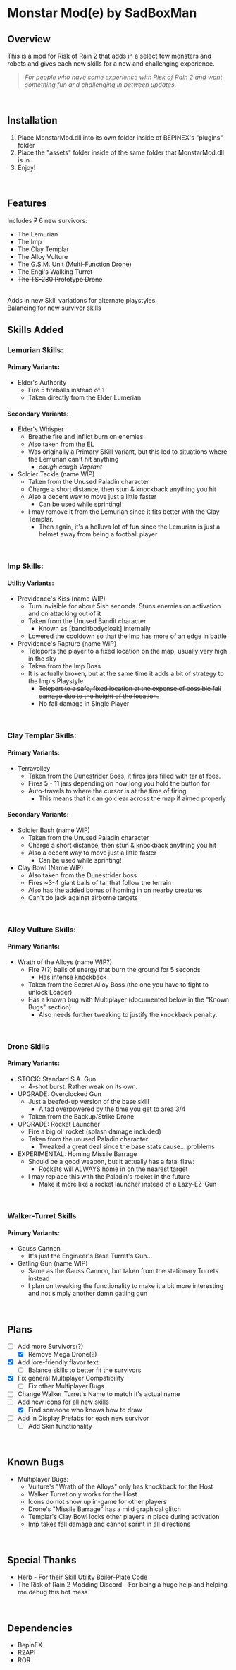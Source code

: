 # Monstar Mod(e) by SadBoxMan

## Overview
This is a mod for Risk of Rain 2 that adds in a select few monsters and robots and gives each new skills for a new and challenging experience.

> *For people who have some experience with Risk of Rain 2 and want something fun and challenging in between updates.*

<br>

## Installation
1. Place  MonstarMod.dll into its own folder inside of BEPINEX's "plugins" folder
2. Place the "assets" folder inside of the same folder that MonstarMod.dll is in
3. Enjoy!

<br>

## Features
Includes ~~7~~ 6 new survivors:
  - The Lemurian
  - The Imp
  - The Clay Templar
  - The Alloy Vulture
  - The G.S.M. Unit (Multi-Function Drone)
  - The Engi's Walking Turret
  - ~~The TS-280 Prototype Drone~~
<br>
Adds in new Skill variations for alternate playstyles.
<br>Balancing for new survivor skills


## Skills Added
### Lemurian Skills:
#### Primary Variants:
- Elder's Authority
  - Fire 5 fireballs instead of 1
  - Taken directly from the Elder Lumerian
#### Secondary Variants:
- Elder's Whisper
  - Breathe fire and inflict burn on enemies
  - Also taken from the EL
  - Was originally a Primary SKill variant, but this led to situations where the Lemurian can't hit anything
    - *cough cough Vagrant*
- Soldier Tackle (name WIP)
  - Taken from the Unused Paladin character
  - Charge a short distance, then stun & knockback anything you hit
  - Also a decent way to move just a little faster
    - Can be used while sprinting!
  - I may remove it from the Lemurian since it fits better with the Clay Templar.
    - Then again, it's a helluva lot of fun since the Lemurian is just a helmet away from being a football player
    
<br>
 
### Imp Skills:
#### Utility Variants:
- Providence's Kiss (name WIP)
  - Turn invisible for about 5ish seconds. Stuns enemies on activation and on attacking out of it
  - Taken from the Unused Bandit character
    - Known as [banditbodycloak] internally
  - Lowered the cooldown so that the Imp has more of an edge in battle
- Providence's Rapture {name WIP}
  - Teleports the player to a fixed location on the map, usually very high in the sky
  - Taken from the Imp Boss 
  - It is actually broken, but at the same time it adds a bit of strategy to the Imp's Playstyle
    - ~~Teleport to a safe, fixed location at the expense of possible fall damage due to the height of the location.~~
    - No fall damage in Single Player


<br>

### Clay Templar Skills:
#### Primary Variants:
- Terravolley
  - Taken from the Dunestrider Boss, it fires jars filled with tar at foes.
  - Fires 5 - 11 jars depending on how long you hold the button for
  - Auto-travels to where the cursor is at the time of firing
    - This means that it can go clear across the map if aimed properly
#### Secondary Variants:
- Soldier Bash (name WIP)
  - Taken from the Unused Paladin character
  - Charge a short distance, then stun & knockback anything you hit
  - Also a decent way to move just a little faster
    - Can be used while sprinting!
- Clay Bowl (Name WIP)
  - Also taken from the Dunestrider boss
  - Fires ~3-4 giant balls of tar that follow the terrain
  - Also has the added bonus of homing in on nearby creatures
  - Can't do jack against airborne targets

<br>

### Alloy Vulture Skills:
#### Primary Variants:
- Wrath of the Alloys (name WIP?)
  - Fire 7(?) balls of energy that burn the ground for 5 seconds
    - Has intense knockback
  - Taken from the Secret Alloy Boss (the one you have to fight to unlock Loader)
  - Has a known bug with Multiplayer (documented below in the "Known Bugs" section)
    - Also needs further tweaking to justify the knockback penalty.

<br>

### Drone Skills
#### Primary Variants:
- STOCK: Standard S.A. Gun
  - 4-shot burst. Rather weak on its own.
- UPGRADE: Overclocked Gun
  - Just a beefed-up version of the base skill
     - A tad overpowered by the time you get to area 3/4
  - Taken from the Backup/Strike Drone
- UPGRADE: Rocket Launcher
  - Fire a big ol' rocket (splash damage included)
  - Taken from the unused Paladin character
    - Tweaked a great deal since the base stats cause... problems
- EXPERIMENTAL: Homing Missile Barrage
  - Should be a good weapon, but it actually has a fatal flaw:
    - Rockets will ALWAYS home in on the nearest target
  - I may replace this with the Paladin's rocket in the future
    - Make it more like a rocket launcher instead of a Lazy-EZ-Gun

<br>

### Walker-Turret Skills
#### Primary Variants:
- Gauss Cannon
  - It's just the Engineer's Base Turret's Gun...
- Gatling Gun (name WIP)
  - Same as the Gauss Cannon, but taken from the stationary Turrets instead
  - I plan on tweaking the functionality to make it a bit more interesting and not simply another damn gatling gun
 
<br>

## Plans
- [ ] Add more Survivors(?)
  - [x] Remove Mega Drone(?)
- [x] Add lore-friendly flavor text
  - [ ] Balance skills to better fit the survivors
- [x] Fix general Multiplayer Compatibility
  - [ ] Fix other Multiplayer Bugs
- [ ] Change Walker Turret's Name to match it's actual name
- [ ] Add new icons for all new skills
  - [x] Find someone who knows how to draw
- [ ] Add in Display Prefabs for each new survivor
  - [ ] Add Skin functionality

<br>

## Known Bugs
- Multiplayer Bugs:
  - Vulture's "Wrath of the Alloys" only has knockback for the Host
  - Walker Turret only works for the Host
  - Icons do not show up in-game for other players
  - Drone's "Missile Barrage" has a mild graphical glitch
  - Templar's Clay Bowl locks other players in place during activation
  - Imp takes fall damage and cannot sprint in all directions
  
<br>

## Special Thanks
- Herb - For their Skill Utility Boiler-Plate Code
- The Risk of Rain 2 Modding Discord - For being a huge help and helping me debug this hot mess

<br>
 
## Dependencies
- BepinEX
- R2API
- ROR 
